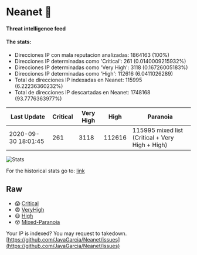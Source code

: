 # Neanet :hocho:
#### Threat intelligence feed
#### The stats:

- Direcciones IP con mala reputacion analizadas: 1864163 (100%)
- Direcciones IP determinadas como 'Critical':  261 (0.0140009215932%)
- Direcciones IP determinadas como 'Very High':  3118 (0.16726005183%)
- Direcciones IP determinadas como 'High':  112616 (6.0411026289)
- Total de direcciones IP indexadas en Neanet:  115995 (6.22236360232%)
- Total de direcciones IP descartadas en Neanet:  1748168 (93.7776363977%)

| Last Update | Critical | Very High | High | Paranoia |
| --- | --- | --- | --- | --- |
| 2020-09-30 18:01:45 | 261 | 3118 | 112616 | 115995 mixed list (Critical + Very High + High)|

![Stats](https://docs.google.com/spreadsheets/d/e/2PACX-1vSnaNMIXVabIpDJjufMlzH7poXnshF3mgd8Is1g9ytUEzVsP5my4Trn8f-xkoLLQ38xpL3HtmUexLo6/pubchart?oid=501124687&format=image)

For the historical stats go to: [link](/stats.csv)
## Raw
- :scream: [Critical](https://raw.githubusercontent.com/JavaGarcia/Neanet/master/blacklists/neanet_critical.txt)
- :fearful: [VeryHigh](https://raw.githubusercontent.com/JavaGarcia/Neanet/master/blacklists/neanet_veryHigh.txtt)
- :frowning: [High](https://raw.githubusercontent.com/JavaGarcia/Neanet/master/blacklists/neanet_high.txt)
- :dizzy_face: [Mixed-Paranoia](https://raw.githubusercontent.com/JavaGarcia/Neanet/master/blacklists/neanet_all.txt)


Your IP is indexed? You may request to takedown. [https://github.com/JavaGarcia/Neanet/issues](https://github.com/JavaGarcia/Neanet/issues)




































































































































































































































































































































































































































































































































































































































































































































































































































































































































































































































































































































































